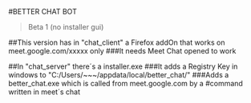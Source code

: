 #BETTER CHAT BOT
> Beta 1 (no installer gui)

##This version has in "chat_client" a Firefox addOn that works on meet.google.com/xxxxx only
###It needs Meet Chat opened to work

##In "chat_server" there´s a installer.exe 
###It adds a Registry Key in windows to "C:/Users/~~~/appdata/local/better_chat/" 
###Adds a better_chat.exe which is called from meet.google.com by a #command written in meet´s chat